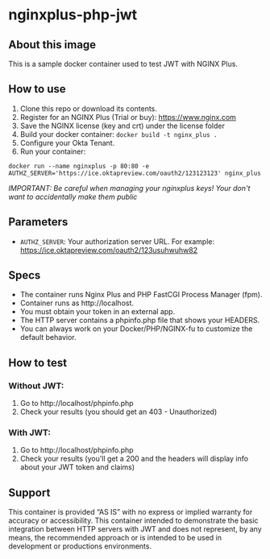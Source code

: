 # nginxplus-php-jwt


## About this image

This is a sample docker container used to test JWT with NGINX Plus.

## How to use

1. Clone this repo or download its contents.
2. Register for an NGINX Plus (Trial or buy): https://www.nginx.com
3. Save the NGINX license (key and crt) under the license folder
4. Build your docker container: `docker build -t nginx_plus .`
5. Configure your Okta Tenant.
6. Run your container:
```
docker run --name nginxplus -p 80:80 -e AUTHZ_SERVER='https://ice.oktapreview.com/oauth2/123123123' nginx_plus
```

*IMPORTANT: Be careful when managing your nginxplus keys! Your don't want to accidentally make them public*

## Parameters

- `AUTHZ_SERVER`: Your authorization server URL. For example: https://ice.oktapreview.com/oauth2/123usuhwuhw82

## Specs

- The container runs Nginx Plus and PHP FastCGI Process Manager (fpm).
- Container runs as http://localhost.
- You must obtain your token in an external app.
- The HTTP server contains a phpinfo.php file that shows your HEADERS.
- You can always work on your Docker/PHP/NGINX-fu to customize the default behavior.

## How to test

### Without JWT:

1. Go to http://localhost/phpinfo.php
2. Check your results (you should get an 403 - Unauthorized)

### With JWT:

1. Go to http://localhost/phpinfo.php
2. Check your results (you'll get a 200 and the headers will display info about your JWT token and claims)

## Support

This container is provided “AS IS” with no express or implied warranty for accuracy or accessibility. This container intended to demonstrate the basic integration between HTTP servers with JWT and does not represent, by any means, the recommended approach or is intended to be used in development or productions environments.
